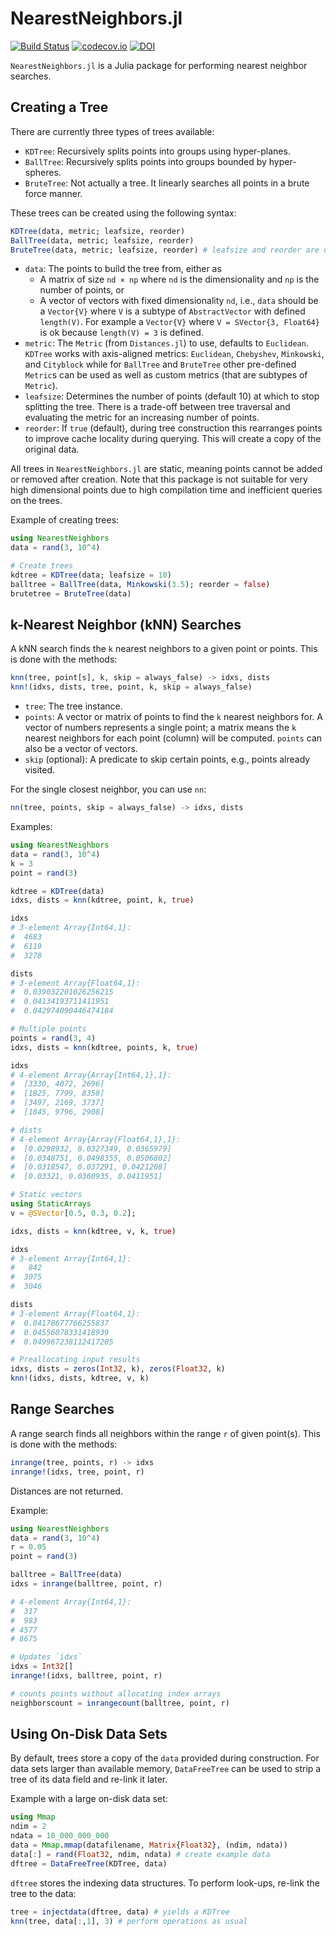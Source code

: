 # NearestNeighbors.jl

[![Build Status](https://github.com/KristofferC/NearestNeighbors.jl/workflows/CI/badge.svg)](https://github.com/KristofferC/NearestNeighbors.jl/actions?query=workflows/CI)
[![codecov.io](https://codecov.io/github/KristofferC/NearestNeighbors.jl/coverage.svg?branch=master)](https://codecov.io/github/KristofferC/NearestNeighbors.jl?branch=master)
[![DOI](https://zenodo.org/badge/45321556.svg)](https://zenodo.org/badge/latestdoi/45321556)

`NearestNeighbors.jl` is a Julia package for performing nearest neighbor searches.

## Creating a Tree

There are currently three types of trees available:

* `KDTree`: Recursively splits points into groups using hyper-planes.
* `BallTree`: Recursively splits points into groups bounded by hyper-spheres.
* `BruteTree`: Not actually a tree. It linearly searches all points in a brute force manner.

These trees can be created using the following syntax:

```julia
KDTree(data, metric; leafsize, reorder)
BallTree(data, metric; leafsize, reorder)
BruteTree(data, metric; leafsize, reorder) # leafsize and reorder are unused for BruteTree

```

* `data`: The points to build the tree from, either as
    - A matrix of size `nd × np` where `nd` is the dimensionality and `np` is the number of points, or
    - A vector of vectors with fixed dimensionality `nd`, i.e., `data` should be a `Vector{V}` where `V` is a subtype of `AbstractVector` with defined `length(V)`. For example a `Vector{V}` where `V = SVector{3, Float64}` is ok because `length(V) = 3` is defined.
* `metric`: The `Metric` (from `Distances.jl`) to use, defaults to `Euclidean`. `KDTree` works with axis-aligned metrics: `Euclidean`, `Chebyshev`, `Minkowski`, and `Cityblock` while for `BallTree` and `BruteTree` other pre-defined `Metric`s can be used as well as custom metrics (that are subtypes of `Metric`).
* `leafsize`: Determines the number of points (default 10) at which to stop splitting the tree. There is a trade-off between tree traversal and evaluating the metric for an increasing number of points.
* `reorder`: If `true` (default), during tree construction this rearranges points to improve cache locality during querying. This will create a copy of the original data.

All trees in `NearestNeighbors.jl` are static, meaning points cannot be added or removed after creation.
Note that this package is not suitable for very high dimensional points due to high compilation time and inefficient queries on the trees.

Example of creating trees:
```julia
using NearestNeighbors
data = rand(3, 10^4)

# Create trees
kdtree = KDTree(data; leafsize = 10)
balltree = BallTree(data, Minkowski(3.5); reorder = false)
brutetree = BruteTree(data)
```

## k-Nearest Neighbor (kNN) Searches

A kNN search finds the `k` nearest neighbors to a given point or points. This is done with the methods:

```julia
knn(tree, point[s], k, skip = always_false) -> idxs, dists
knn!(idxs, dists, tree, point, k, skip = always_false)
```

* `tree`: The tree instance.
* `points`: A vector or matrix of points to find the `k` nearest neighbors for. A vector of numbers represents a single point; a matrix means the `k` nearest neighbors for each point (column) will be computed. `points` can also be a vector of vectors.
* `skip` (optional): A predicate to skip certain points, e.g., points already visited.


For the single closest neighbor, you can use `nn`:

```julia
nn(tree, points, skip = always_false) -> idxs, dists
```

Examples:

```julia
using NearestNeighbors
data = rand(3, 10^4)
k = 3
point = rand(3)

kdtree = KDTree(data)
idxs, dists = knn(kdtree, point, k, true)

idxs
# 3-element Array{Int64,1}:
#  4683
#  6119
#  3278

dists
# 3-element Array{Float64,1}:
#  0.039032201026256215
#  0.04134193711411951
#  0.042974090446474184

# Multiple points
points = rand(3, 4)
idxs, dists = knn(kdtree, points, k, true)

idxs
# 4-element Array{Array{Int64,1},1}:
#  [3330, 4072, 2696]
#  [1825, 7799, 8358]
#  [3497, 2169, 3737]
#  [1845, 9796, 2908]

# dists
# 4-element Array{Array{Float64,1},1}:
#  [0.0298932, 0.0327349, 0.0365979]
#  [0.0348751, 0.0498355, 0.0506802]
#  [0.0318547, 0.037291, 0.0421208]
#  [0.03321, 0.0360935, 0.0411951]

# Static vectors
using StaticArrays
v = @SVector[0.5, 0.3, 0.2];

idxs, dists = knn(kdtree, v, k, true)

idxs
# 3-element Array{Int64,1}:
#   842
#  3075
#  3046

dists
# 3-element Array{Float64,1}:
#  0.04178677766255837
#  0.04556078331418939
#  0.049967238112417205

# Preallocating input results
idxs, dists = zeros(Int32, k), zeros(Float32, k)
knn!(idxs, dists, kdtree, v, k)
```

## Range Searches

A range search finds all neighbors within the range `r` of given point(s). This is done with the methods:

```julia
inrange(tree, points, r) -> idxs
inrange!(idxs, tree, point, r)
```

Distances are not returned.

Example:

```julia
using NearestNeighbors
data = rand(3, 10^4)
r = 0.05
point = rand(3)

balltree = BallTree(data)
idxs = inrange(balltree, point, r)

# 4-element Array{Int64,1}:
#  317
#  983
# 4577
# 8675

# Updates `idxs`
idxs = Int32[]
inrange!(idxs, balltree, point, r)

# counts points without allocating index arrays
neighborscount = inrangecount(balltree, point, r)
```

## Using On-Disk Data Sets

By default, trees store a copy of the `data` provided during construction. For data sets larger than available memory, `DataFreeTree` can be used to strip a tree of its data field and re-link it later.

Example with a large on-disk data set:

```julia
using Mmap
ndim = 2
ndata = 10_000_000_000
data = Mmap.mmap(datafilename, Matrix{Float32}, (ndim, ndata))
data[:] = rand(Float32, ndim, ndata) # create example data
dftree = DataFreeTree(KDTree, data)
```

`dftree` stores the indexing data structures. To perform look-ups, re-link the tree to the data:

```julia
tree = injectdata(dftree, data) # yields a KDTree
knn(tree, data[:,1], 3) # perform operations as usual
```
